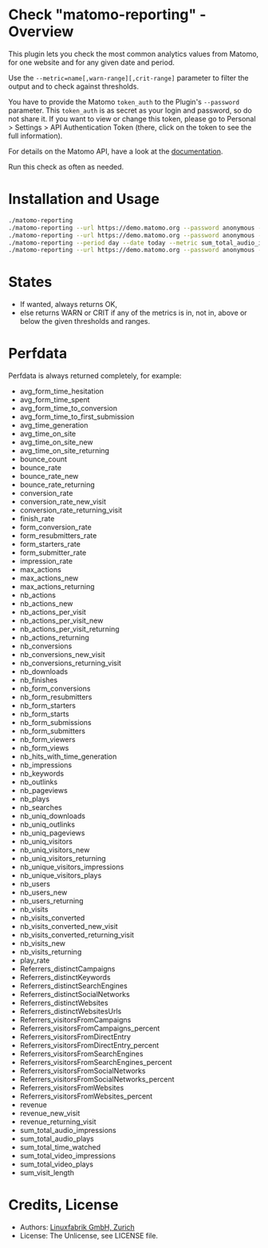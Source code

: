 # Check "matomo-reporting" - Overview

This plugin lets you check the most common analytics values from Matomo, for one website and for any given date and period.

Use the `--metric=name[,warn-range][,crit-range]` parameter to filter the output and to check against thresholds.

You have to provide the Matomo `token_auth` to the Plugin's `--password` parameter. This `token_auth` is as secret as your login and password, so do not share it. If you want to view or change this token, please go to Personal > Settings > API Authentication Token (there, click on the token to see the full information).

For details on the Matomo API, have a look at the [documentation](https://developer.matomo.org/api-reference/reporting-api).

Run this check as often as needed.


# Installation and Usage

```bash
./matomo-reporting
./matomo-reporting --url https://demo.matomo.org --password anonymous --idsite 1 --period day --date today
./matomo-reporting --url https://demo.matomo.org --password anonymous --idsite 1 --period day --date today --metric nb_visits
./matomo-reporting --period day --date today --metric sum_total_audio_impressions --metric form_resubmitters_rate,3,5 --metric avg_form_time_spent,,:120 --metric nb_visits,0:10000 
./matomo-reporting --url https://demo.matomo.org --password anonymous --idsite 1 --period day --date today --metric sum_total_audio_impressions --metric form_resubmitters_rate,3,5 --metric avg_form_time_spent,,:120 --metric nb_visits,0:10000 
```


# States

* If wanted, always returns OK,
* else returns WARN or CRIT if any of the metrics is in, not in, above or below the given thresholds and ranges.


# Perfdata

Perfdata is always returned completely, for example: 

* avg_form_time_hesitation
* avg_form_time_spent
* avg_form_time_to_conversion
* avg_form_time_to_first_submission
* avg_time_generation
* avg_time_on_site
* avg_time_on_site_new
* avg_time_on_site_returning
* bounce_count
* bounce_rate
* bounce_rate_new
* bounce_rate_returning
* conversion_rate
* conversion_rate_new_visit
* conversion_rate_returning_visit
* finish_rate
* form_conversion_rate
* form_resubmitters_rate
* form_starters_rate
* form_submitter_rate
* impression_rate
* max_actions
* max_actions_new
* max_actions_returning
* nb_actions
* nb_actions_new
* nb_actions_per_visit
* nb_actions_per_visit_new
* nb_actions_per_visit_returning
* nb_actions_returning
* nb_conversions
* nb_conversions_new_visit
* nb_conversions_returning_visit
* nb_downloads
* nb_finishes
* nb_form_conversions
* nb_form_resubmitters
* nb_form_starters
* nb_form_starts
* nb_form_submissions
* nb_form_submitters
* nb_form_viewers
* nb_form_views
* nb_hits_with_time_generation
* nb_impressions
* nb_keywords
* nb_outlinks
* nb_pageviews
* nb_plays
* nb_searches
* nb_uniq_downloads
* nb_uniq_outlinks
* nb_uniq_pageviews
* nb_uniq_visitors
* nb_uniq_visitors_new
* nb_uniq_visitors_returning
* nb_unique_visitors_impressions
* nb_unique_visitors_plays
* nb_users
* nb_users_new
* nb_users_returning
* nb_visits
* nb_visits_converted
* nb_visits_converted_new_visit
* nb_visits_converted_returning_visit
* nb_visits_new
* nb_visits_returning
* play_rate
* Referrers_distinctCampaigns
* Referrers_distinctKeywords
* Referrers_distinctSearchEngines
* Referrers_distinctSocialNetworks
* Referrers_distinctWebsites
* Referrers_distinctWebsitesUrls
* Referrers_visitorsFromCampaigns
* Referrers_visitorsFromCampaigns_percent
* Referrers_visitorsFromDirectEntry
* Referrers_visitorsFromDirectEntry_percent
* Referrers_visitorsFromSearchEngines
* Referrers_visitorsFromSearchEngines_percent
* Referrers_visitorsFromSocialNetworks
* Referrers_visitorsFromSocialNetworks_percent
* Referrers_visitorsFromWebsites
* Referrers_visitorsFromWebsites_percent
* revenue
* revenue_new_visit
* revenue_returning_visit
* sum_total_audio_impressions
* sum_total_audio_plays
* sum_total_time_watched
* sum_total_video_impressions
* sum_total_video_plays
* sum_visit_length


# Credits, License

* Authors: [Linuxfabrik GmbH, Zurich](https://www.linuxfabrik.ch)
* License: The Unlicense, see LICENSE file.
